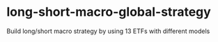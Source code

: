 # long-short-macro-global-strategy
Build long/short macro strategy by using 13 ETFs with different models
